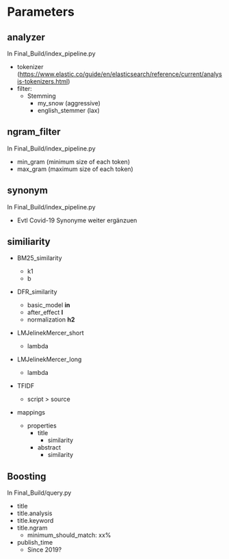 # Parameters

## analyzer
In Final_Build/index_pipeline.py
- tokenizer (https://www.elastic.co/guide/en/elasticsearch/reference/current/analysis-tokenizers.html)
- filter:
    - Stemming
        - my_snow (aggressive)
        - english_stemmer (lax)

## ngram_filter
In Final_Build/index_pipeline.py
- min_gram (minimum size of each token)
- max_gram (maximum size of each token)

## synonym
In Final_Build/index_pipeline.py
- Evtl Covid-19 Synonyme weiter ergänzuen

## similiarity
- BM25_similarity
    - k1
    - b
- DFR_similarity
    - basic_model **in**
    - after_effect **l**
    - normalization **h2**
- LMJelinekMercer_short
    - lambda
- LMJelinekMercer_long
    - lambda
- TFIDF
    - script > source 

- mappings
    - properties
        - title
            - similarity
        - abstract
            - similarity

## Boosting
In Final_Build/query.py
- title
- title.analysis
- title.keyword
- title.ngram
    - minimum_should_match: xx%
- publish_time
    - Since 2019?